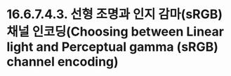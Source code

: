 # 16.6.7.4.3. 선형 조명과 인지 감마(sRGB) 채널 인코딩(Choosing between Linear light and Perceptual gamma (sRGB) channel encoding)